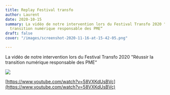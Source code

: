 ```yaml
---
title: Replay Festival transfo
author: Laurent
date: 2020-10-15
summary: La vidéo de notre intervention lors du Festival Transfo 2020 "Réussir la
  transition numérique responsable des PME“
draft: false
cover: "/images/screenshot-2020-11-16-at-15-42-05.png"

---
```

La vidéo de notre intervention lors du Festival Transfo 2020 "Réussir la transition numérique responsable des PME“

![](/images/screenshot-2020-11-16-at-15-42-05.png)

[https://www.youtube.com/watch?v=58VXKdUsBVc](https://www.youtube.com/watch?v=58VXKdUsBVc)